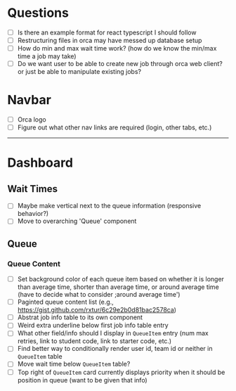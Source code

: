 # Questions

- [ ] Is there an example format for react typescript I should follow
- [ ] Restructuring files in orca may have messed up database setup
- [ ] How do min and max wait time work? (how do we know the min/max time a job may take)
- [ ] Do we want user to be able to create new job through orca web client? or just be able to manipulate existing jobs?

# Navbar

- [ ] Orca logo
- [ ] Figure out what other nav links are required (login, other tabs, etc.)

---

# Dashboard

## Wait Times

- [ ] Maybe make vertical next to the queue information (responsive behavior?)
- [ ] Move to overarching 'Queue' component

## Queue

### Queue Content

- [ ] Set background color of each queue item based on whether it is longer than average time, shorter than average time, or around average time (have to decide what to consider ;around average time')
- [ ] Paginted queue content list (e.g., https://gist.github.com/rxtur/6c29e2b0d81bac2578ca)
- [ ] Abstrat job info table to its own component
- [ ] Weird extra underline below first job info table entry
- [ ] What other field/info should I display in `QueueItem` entry (num max retries, link to student code, link to starter code, etc.)
- [ ] Find better way to conditionally render user id, team id or neither in `QueueItem` table
- [ ] Move wait time below `QueueItem` table?
- [ ] Top right of `QueueItem` card currently displays priority when it should be position in queue (want to be given that info)
